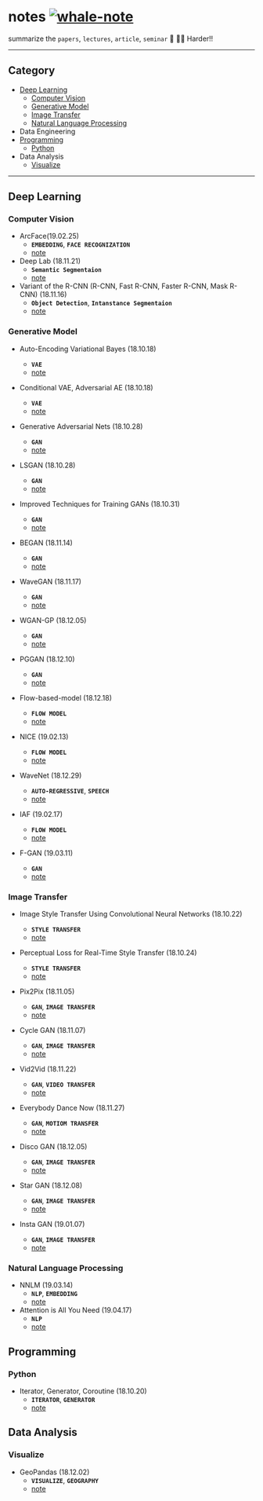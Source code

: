 # notes [![whale-note](https://img.shields.io/badge/whale-notes-blue.svg?style=flat&colorA=40E0D0&colorB=555555)](https://github.com/wjy5446)
summarize the `papers`, `lectures`, `article`, `seminar`  :book: :man_student: Harder!!



---

## Category

- [Deep Learning](#deep-learning)
  - [Computer Vision](#computer-vision)
  - [Generative Model](#generative-model)
  - [Image Transfer](#image-transfer)
  - [Natural Language Processing](#Natural-Language-Processing)
- Data Engineering
- [Programming](#programming)
  - [Python](#python)
- Data Analysis
  - [Visualize](#visualize)



---

## Deep Learning

### Computer Vision

- ArcFace(19.02.25)
  - **`EMBEDDING`**, **`FACE RECOGNIZATION`** 
  - [note](./notes/deep/arcface.md)
- Deep Lab (18.11.21)
  - **`Semantic Segmentaion`**
  - [note](./notes/deep/deeplab.md)
- Variant of the R-CNN (R-CNN, Fast R-CNN, Faster R-CNN, Mask R-CNN) (18.11.16)
  -  **`Object Detection`**, **`Intanstance Segmentaion`**
  - [note](./notes/deep/R-CNN.md)



### Generative Model

- Auto-Encoding Variational Bayes (18.10.18)
  - **`VAE`**
  - [note](./notes/deep/vae.md)
- Conditional VAE, Adversarial AE (18.10.18)
  - **`VAE`**
  - [note](./notes/deep/cvae_aae.md)
- Generative Adversarial Nets (18.10.28)
  - **`GAN`**
  - [note](./notes/deep/gan.md)
- LSGAN (18.10.28)
  - **`GAN`**
  - [note](./notes/deep/lsgan.md)
- Improved Techniques for Training GANs (18.10.31)
  - **`GAN`**
  - [note](notes/deep/improved_gan.md)
- BEGAN (18.11.14)
  - **`GAN`**
  - [note](notes/deep/began.md)
- WaveGAN (18.11.17)

  - **`GAN`**
  - [note](notes/deep/wavegan.md)
- WGAN-GP (18.12.05)
  - **`GAN`**
  - [note](notes/deep/wgan_gp.md)
- PGGAN (18.12.10)
  - **`GAN`**
  - [note](notes/deep/pggan.md)
- Flow-based-model (18.12.18)
  - **`FLOW MODEL`**
  - [note](notes/deep/flow_based_model.md)
- NICE (19.02.13)
  - **`FLOW MODEL`**
  - [note](notes/deep/nice.md)
- WaveNet (18.12.29)
  - **`AUTO-REGRESSIVE`**, **`SPEECH`** 
  - [note](notes/deep/wavenet.md)
- IAF (19.02.17)
  - **`FLOW MODEL`**
  - [note](notes/deep/IAF.pdf)

- F-GAN (19.03.11)
  - **`GAN`**
  - [note](notes/deep/fgan.md)



### Image Transfer

- Image Style Transfer Using Convolutional Neural Networks (18.10.22)
  - **`STYLE TRANSFER`**
  - [note](notes/deep/style_transfer.md)
- Perceptual Loss for Real-Time Style Transfer (18.10.24)
  - **`STYLE TRANSFER`**
  - [note](notes/deep/style_transfer_for_real_time.md)
- Pix2Pix (18.11.05)
  - **`GAN`**, **`IMAGE TRANSFER`** 
  - [note](notes/deep/pix2pix.md)
- Cycle GAN (18.11.07)
  - **`GAN`**, **`IMAGE TRANSFER`** 
  - [note](notes/deep/cycle_gan.md)
- Vid2Vid (18.11.22)
  - **`GAN`**, **`VIDEO TRANSFER`**
  - [note](notes/deep/vid2vid.md)
- Everybody Dance Now (18.11.27)
  - **`GAN`**, **`MOTIOM TRANSFER`**
  - [note](notes/deep/everbody_dance_now.md)
- Disco GAN (18.12.05)
  - **`GAN`**, **`IMAGE TRANSFER`**
  - [note](notes/deep/discogan.md)

- Star GAN (18.12.08)
  - **`GAN`**, **`IMAGE TRANSFER`**
  - [note](notes/deep/stargan.md)

- Insta GAN (19.01.07)
  - **`GAN`**, **`IMAGE TRANSFER`**
  - [note](notes/deep/Instagan.md)



### Natural Language Processing

- NNLM (19.03.14)
  - **`NLP`**, **`EMBEDDING`**
  - [note](notes/deep/NNLM.md)
- Attention is All You Need (19.04.17)
  - **`NLP`**
  - [note](notes/deep/self-attention.md)


## Programming

### Python

- Iterator, Generator, Coroutine (18.10.20)
  - **`ITERATOR`**, **`GENERATOR`**
  - [note](./notes/program/Iterator_generator.md)

## Data Analysis

### Visualize

- GeoPandas (18.12.02)
  - **`VISUALIZE`**, **`GEOGRAPHY`**
  - [note](./notes/analysis/geopandas.md)
